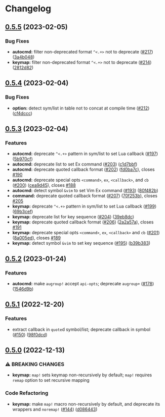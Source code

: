 # Changelog

## [0.5.5](https://github.com/aileot/nvim-laurel/compare/v0.5.4...v0.5.5) (2023-02-05)


### Bug Fixes

* **autocmd:** filter non-deprecated format `^<.+>` not to deprecate ([#217](https://github.com/aileot/nvim-laurel/issues/217)) ([3a4b048](https://github.com/aileot/nvim-laurel/commit/3a4b048431973eee207072c3ad98d20184710903))
* **keymap:** filter non-deprecated format `^<.+>` not to deprecate ([#214](https://github.com/aileot/nvim-laurel/issues/214)) ([2812d82](https://github.com/aileot/nvim-laurel/commit/2812d82abc2a58201c67e3a7007dd9417faa6274))

## [0.5.4](https://github.com/aileot/nvim-laurel/compare/v0.5.3...v0.5.4) (2023-02-04)


### Bug Fixes

* **option:** detect sym/list in table not to concat at compile time ([#212](https://github.com/aileot/nvim-laurel/issues/212)) ([cf4dccc](https://github.com/aileot/nvim-laurel/commit/cf4dcccfdbdd885b0348b901964da528e3215ecd))

## [0.5.3](https://github.com/aileot/nvim-laurel/compare/v0.5.2...v0.5.3) (2023-02-04)


### Features

* **autocmd:** deprecate `^<.+>` pattern in sym/list to set Lua callback ([#197](https://github.com/aileot/nvim-laurel/issues/197)) ([5b970cf](https://github.com/aileot/nvim-laurel/commit/5b970cfa2c380e61268eaefd99349116aae8e549))
* **autocmd:** deprecate list to set Ex command ([#203](https://github.com/aileot/nvim-laurel/issues/203)) ([c1d7bbf](https://github.com/aileot/nvim-laurel/commit/c1d7bbf60d69435e51d1705a77f66682e0908836))
* **autocmd:** deprecate quoted callback format ([#202](https://github.com/aileot/nvim-laurel/issues/202)) ([fd0ba7c](https://github.com/aileot/nvim-laurel/commit/fd0ba7c582d52e23b3a9e00f7c4309d60464b705)), closes [#190](https://github.com/aileot/nvim-laurel/issues/190)
* **autocmd:** deprecate special opts `<command>`, `ex`, `<callback>`, and `cb` ([#200](https://github.com/aileot/nvim-laurel/issues/200)) ([cea9d45](https://github.com/aileot/nvim-laurel/commit/cea9d459b4083053b1ba0d259ff84928c2d36d57)), closes [#188](https://github.com/aileot/nvim-laurel/issues/188)
* **autocmd:** detect symbol `&vim` to set Vim Ex command ([#193](https://github.com/aileot/nvim-laurel/issues/193)) ([80f482b](https://github.com/aileot/nvim-laurel/commit/80f482b9e334ed90f8bd8d3c4584e4e1890a7006))
* **command:** deprecate quoted callback format ([#207](https://github.com/aileot/nvim-laurel/issues/207)) ([70f253b](https://github.com/aileot/nvim-laurel/commit/70f253b10e04e7efbaf6f3ee1c04415c23e02031)), closes [#205](https://github.com/aileot/nvim-laurel/issues/205)
* **keymap:** deprecate `^<.+>` pattern in sym/list to set Lua callback ([#199](https://github.com/aileot/nvim-laurel/issues/199)) ([69b3cef](https://github.com/aileot/nvim-laurel/commit/69b3cefa126a4366b04dee39f33888dfa7dd9d9a))
* **keymap:** deprecate list for key sequence ([#204](https://github.com/aileot/nvim-laurel/issues/204)) ([39eb8dc](https://github.com/aileot/nvim-laurel/commit/39eb8dc05b487634124309239a02f2324a66e908))
* **keymap:** deprecate quoted callback format ([#206](https://github.com/aileot/nvim-laurel/issues/206)) ([2a2a57a](https://github.com/aileot/nvim-laurel/commit/2a2a57a45ac5895c37e2dcf7a117ff31bcf25494)), closes [#191](https://github.com/aileot/nvim-laurel/issues/191)
* **keymap:** deprecate special opts `<command>`, `ex`, `<callback>` and `cb` ([#201](https://github.com/aileot/nvim-laurel/issues/201)) ([8a005ed](https://github.com/aileot/nvim-laurel/commit/8a005edf32938f4e296584f87cf76115ab5c4107)), closes [#189](https://github.com/aileot/nvim-laurel/issues/189)
* **keymap:** detect symbol `&vim` to set key sequence ([#195](https://github.com/aileot/nvim-laurel/issues/195)) ([b39b383](https://github.com/aileot/nvim-laurel/commit/b39b3832f36fce592ae05d641dc9c63c161c0646))

## [0.5.2](https://github.com/aileot/nvim-laurel/compare/v0.5.1...v0.5.2) (2023-01-24)


### Features

* **autocmd:** make `augroup!` accept `api-opts`; deprecate `augroup+` ([#178](https://github.com/aileot/nvim-laurel/issues/178)) ([1546d9b](https://github.com/aileot/nvim-laurel/commit/1546d9b3c0064ae1ec560b0d5d7168d7cc8ca1ba))

## [0.5.1](https://github.com/aileot/nvim-laurel/compare/v0.5.0...v0.5.1) (2022-12-20)


### Features

* extract callback in `quote`d symbol/list; deprecate callback in symbol ([#150](https://github.com/aileot/nvim-laurel/issues/150)) ([98f0dcd](https://github.com/aileot/nvim-laurel/commit/98f0dcdf07c9c762e3d7796bfbbc5c938ad1c0f3))

## [0.5.0](https://github.com/aileot/nvim-laurel/compare/v0.4.1...v0.5.0) (2022-12-13)


### ⚠ BREAKING CHANGES

* **keymap:** `map!` sets keymap non-recursively by default; `map!` requires `remap` option to set recursive mapping

### Code Refactoring

* **keymap:** make `map!` macro non-recursively by default, and deprecate its wrappers and `noremap!` ([#144](https://github.com/aileot/nvim-laurel/issues/144)) ([d086443](https://github.com/aileot/nvim-laurel/commit/d0864431dee8bbaf460b1ae0ba752e9373fcf9be))
